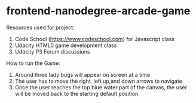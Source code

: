 frontend-nanodegree-arcade-game
===============================


Resources used for project:  


1. Code School (https://www.codeschool.com) for Javascript class  
2. Udacity HTML5 game development class  
3. Udacity P3 Forum discussions  


How to run the Game:  

1. Around three lady bugs will appear on screen at a time  
2. The user has to move the right, left,up,and down arrows to navigate  
3. Once the user reaches the top blue water part of the canvas, the user will be moved back to the starting default position  
